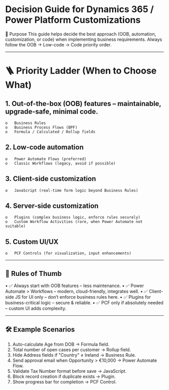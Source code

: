 # Decision Guide for Dynamics 365 / Power Platform Customizations
🎯 Purpose
This guide helps decide the best approach (OOB, automation, customization, or code) when implementing business requirements. Always follow the OOB → Low-code → Code priority order.
________________________________________
# 🪜 Priority Ladder (When to Choose What)
## 1.	Out-of-the-box (OOB) features – maintainable, upgrade-safe, minimal code.
    o	Business Rules
    o	Business Process Flows (BPF)
    o	Formula / Calculated / Rollup fields
## 2.	Low-code automation
    o	Power Automate Flows (preferred)
    o	Classic Workflows (legacy, avoid if possible)
## 3.	Client-side customization
    o	JavaScript (real-time form logic beyond Business Rules)
## 4.	Server-side customization
    o	Plugins (complex business logic, enforce rules securely)
    o	Custom Workflow Activities (rare, when Power Automate not suitable)
## 5.	Custom UI/UX
    o	PCF Controls (for visualization, input enhancements)
________________________________________
## 🚦 Rules of Thumb
•	✅ Always start with OOB features – less maintenance.
•	✅ Power Automate > Workflows – modern, cloud-friendly, integrates well.
•	✅ Client-side JS for UI only – don’t enforce business rules here.
•	✅ Plugins for business-critical logic – secure & reliable.
•	✅ PCF only if absolutely needed – custom UI adds complexity.
________________________________________
## 🛠️ Example Scenarios
1.	Auto-calculate Age from DOB → Formula field.
2.	Total number of open cases per customer → Rollup field.
3.	Hide Address fields if "Country" ≠ Ireland → Business Rule.
4.	Send approval email when Opportunity > €10,000 → Power Automate Flow.
5.	Validate Tax Number format before save → JavaScript.
6.	Block record creation if duplicate exists → Plugin.
7.	Show progress bar for completion → PCF Control.
